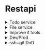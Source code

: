 # Restapi
<details><summary>Todo service</summary>

![Todos](screenshots/todo_tests.png)

</details>

<details><summary>File service</summary>

![Files](./screenshots/files.png)

</details>

<details><summary>Improve it tools</summary>
<details><summary>phpstan</summary>

    Before

![phpstan_before](./screenshots/phpstan_before_l5.png)

    After

![phpstan_after](./screenshots/phpstan_after_l5.png)

</details>

<details><summary>phpcs</summary>

    Before

![phpcs_before_1](./screenshots/phpcs_before_1.png)

![phpcs_before_2](./screenshots/phpcs_before_2.png)

![phpcs_before_3](./screenshots/phpcs_before_3.png)

    phpcbf_fix

![phpcbf_fix](./screenshots/phpcbf_fix.png)

</details>

<details><summary>php-cs-fixer</summary>

![php-cs-fixer](./screenshots/php-cs-fixer.png)

</details>

<details><summary>phpmd</summary>

![phpmd](./screenshots/phpmd_before_cleancode.png)

</details>

</details>

<details><summary>Dev/Prod</summary>

![Dev/Prod](./screenshots/dev_prod.png)

</details>

<details><summary>ssh+git DnD</summary>

![ssh+git DnD](./screenshots/deploy_dev.png)

</details>
